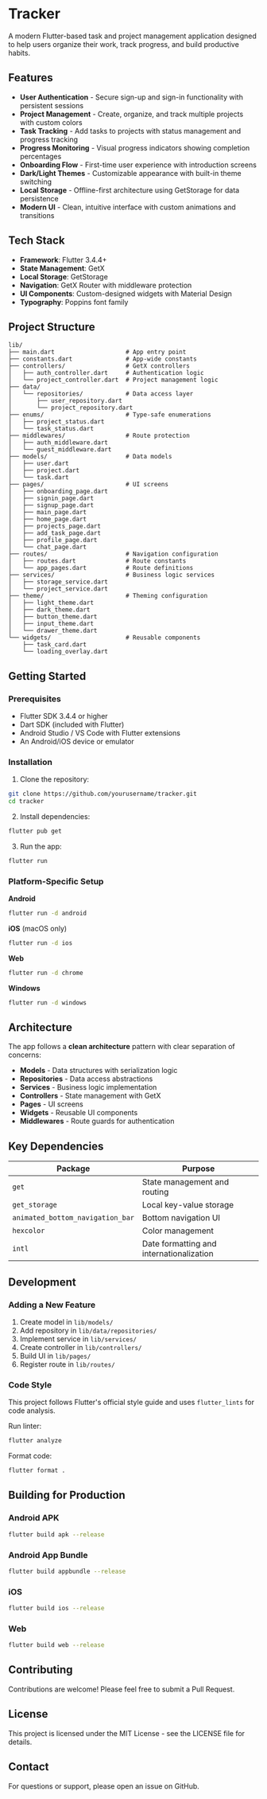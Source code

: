 # Tracker

A modern Flutter-based task and project management application designed to help users organize their work, track progress, and build productive habits.

## Features

- **User Authentication** - Secure sign-up and sign-in functionality with persistent sessions
- **Project Management** - Create, organize, and track multiple projects with custom colors
- **Task Tracking** - Add tasks to projects with status management and progress tracking
- **Progress Monitoring** - Visual progress indicators showing completion percentages
- **Onboarding Flow** - First-time user experience with introduction screens
- **Dark/Light Themes** - Customizable appearance with built-in theme switching
- **Local Storage** - Offline-first architecture using GetStorage for data persistence
- **Modern UI** - Clean, intuitive interface with custom animations and transitions

## Tech Stack

- **Framework**: Flutter 3.4.4+
- **State Management**: GetX
- **Local Storage**: GetStorage
- **Navigation**: GetX Router with middleware protection
- **UI Components**: Custom-designed widgets with Material Design
- **Typography**: Poppins font family

## Project Structure

```
lib/
├── main.dart                    # App entry point
├── constants.dart               # App-wide constants
├── controllers/                 # GetX controllers
│   ├── auth_controller.dart     # Authentication logic
│   └── project_controller.dart  # Project management logic
├── data/
│   └── repositories/            # Data access layer
│       ├── user_repository.dart
│       └── project_repository.dart
├── enums/                       # Type-safe enumerations
│   ├── project_status.dart
│   └── task_status.dart
├── middlewares/                 # Route protection
│   ├── auth_middleware.dart
│   └── guest_middleware.dart
├── models/                      # Data models
│   ├── user.dart
│   ├── project.dart
│   └── task.dart
├── pages/                       # UI screens
│   ├── onboarding_page.dart
│   ├── signin_page.dart
│   ├── signup_page.dart
│   ├── main_page.dart
│   ├── home_page.dart
│   ├── projects_page.dart
│   ├── add_task_page.dart
│   ├── profile_page.dart
│   └── chat_page.dart
├── routes/                      # Navigation configuration
│   ├── routes.dart              # Route constants
│   └── app_pages.dart           # Route definitions
├── services/                    # Business logic services
│   ├── storage_service.dart
│   └── project_service.dart
├── theme/                       # Theming configuration
│   ├── light_theme.dart
│   ├── dark_theme.dart
│   ├── button_theme.dart
│   ├── input_theme.dart
│   └── drawer_theme.dart
└── widgets/                     # Reusable components
    ├── task_card.dart
    └── loading_overlay.dart
```

## Getting Started

### Prerequisites

- Flutter SDK 3.4.4 or higher
- Dart SDK (included with Flutter)
- Android Studio / VS Code with Flutter extensions
- An Android/iOS device or emulator

### Installation

1. Clone the repository:
```bash
git clone https://github.com/yourusername/tracker.git
cd tracker
```

2. Install dependencies:
```bash
flutter pub get
```

3. Run the app:
```bash
flutter run
```

### Platform-Specific Setup

**Android**
```bash
flutter run -d android
```

**iOS** (macOS only)
```bash
flutter run -d ios
```

**Web**
```bash
flutter run -d chrome
```

**Windows**
```bash
flutter run -d windows
```

## Architecture

The app follows a **clean architecture** pattern with clear separation of concerns:

- **Models** - Data structures with serialization logic
- **Repositories** - Data access abstractions
- **Services** - Business logic implementation
- **Controllers** - State management with GetX
- **Pages** - UI screens
- **Widgets** - Reusable UI components
- **Middlewares** - Route guards for authentication

## Key Dependencies

| Package | Purpose |
|---------|---------|
| `get` | State management and routing |
| `get_storage` | Local key-value storage |
| `animated_bottom_navigation_bar` | Bottom navigation UI |
| `hexcolor` | Color management |
| `intl` | Date formatting and internationalization |

## Development

### Adding a New Feature

1. Create model in `lib/models/`
2. Add repository in `lib/data/repositories/`
3. Implement service in `lib/services/`
4. Create controller in `lib/controllers/`
5. Build UI in `lib/pages/`
6. Register route in `lib/routes/`

### Code Style

This project follows Flutter's official style guide and uses `flutter_lints` for code analysis.

Run linter:
```bash
flutter analyze
```

Format code:
```bash
flutter format .
```

## Building for Production

### Android APK
```bash
flutter build apk --release
```

### Android App Bundle
```bash
flutter build appbundle --release
```

### iOS
```bash
flutter build ios --release
```

### Web
```bash
flutter build web --release
```

## Contributing

Contributions are welcome! Please feel free to submit a Pull Request.

## License

This project is licensed under the MIT License - see the LICENSE file for details.

## Contact

For questions or support, please open an issue on GitHub.
